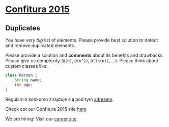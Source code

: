 # [Confitura 2015](http://tech.viacom.com/warsawsdc/confitura2015/)
## Duplicates

You have *very big* list of elements. Please provide best solution to detect and remove duplicated elements.

Please provide a solution and **comments** about its benefits and drawbacks. Please give us complexity (`O(n)`, `O(n^2)`, `O(ln(n))`, ...). Please think about custom classes like:

```java
class Person {
    String name;
    int age;
}
```

Regulamin konkursu znajduje się pod tym [adresem](http://tech.viacom.com/warsawsdc/confitura2015/Regulamin_konkurs_Viacom_programmer_adventure_2015.pdf).

Check out our Confitura 2015 site [here](http://tech.viacom.com/warsawsdc/confitura2015/)

We are hiring! Visit our [career site](http://tech.viacom.com/careers/).
